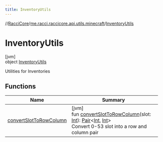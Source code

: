 ```yaml
---
title: InventoryUtils
---
```

//[RacciCore](../../../index.html)/[me.racci.raccicore.api.utils.minecraft](../index.html)/[InventoryUtils](index.html)



# InventoryUtils



[jvm]\
object [InventoryUtils](index.html)

Utilities for Inventories



## Functions


| Name | Summary |
|---|---|
| [convertSlotToRowColumn](convert-slot-to-row-column.html) | [jvm]<br>fun [convertSlotToRowColumn](convert-slot-to-row-column.html)(slot: [Int](https://kotlinlang.org/api/latest/jvm/stdlib/kotlin/-int/index.html)): [Pair](https://kotlinlang.org/api/latest/jvm/stdlib/kotlin/-pair/index.html)&lt;[Int](https://kotlinlang.org/api/latest/jvm/stdlib/kotlin/-int/index.html), [Int](https://kotlinlang.org/api/latest/jvm/stdlib/kotlin/-int/index.html)&gt;<br>Convert 0-53 slot into a row and column pair |

